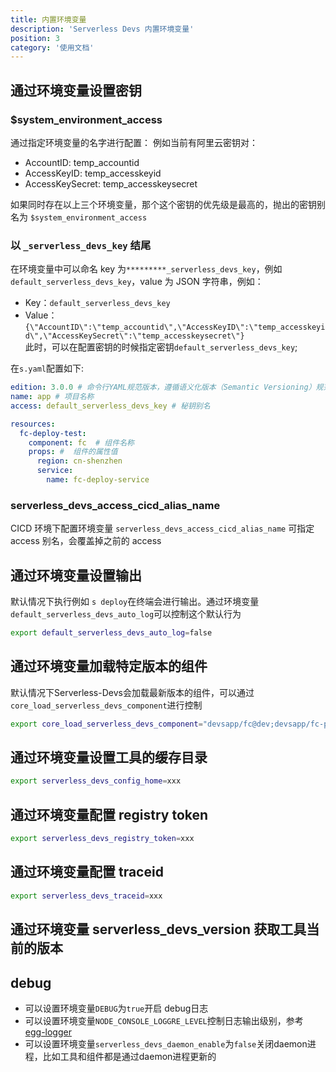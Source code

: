 ```yaml
---
title: 内置环境变量
description: 'Serverless Devs 内置环境变量'
position: 3
category: '使用文档'
---
```


## 通过环境变量设置密钥
### $system_environment_access
通过指定环境变量的名字进行配置：
  例如当前有阿里云密钥对：
   - AccountID: temp_accountid
   - AccessKeyID: temp_accesskeyid
   - AccessKeySecret: temp_accesskeysecret  

如果同时存在以上三个环境变量，那个这个密钥的优先级是最高的，抛出的密钥别名为 `$system_environment_access`

### 以 `_serverless_devs_key` 结尾
在环境变量中可以命名 key 为`*********_serverless_devs_key`，例如`default_serverless_devs_key`，value 为 JSON 字符串，例如：
   - Key：`default_serverless_devs_key`
   - Value：`{\"AccountID\":\"temp_accountid\",\"AccessKeyID\":\"temp_accesskeyid\",\"AccessKeySecret\":\"temp_accesskeysecret\"}`  
  此时，可以在配置密钥的时候指定密钥`default_serverless_devs_key`;

  在`s.yaml`配置如下:

  ```yaml
  edition: 3.0.0 # 命令行YAML规范版本，遵循语义化版本（Semantic Versioning）规范
  name: app # 项目名称
  access: default_serverless_devs_key # 秘钥别名

  resources:
    fc-deploy-test:
      component: fc  # 组件名称
      props: #  组件的属性值
        region: cn-shenzhen
        service:
          name: fc-deploy-service
  ```
### serverless_devs_access_cicd_alias_name
CICD 环境下配置环境变量 `serverless_devs_access_cicd_alias_name` 可指定 access 别名，会覆盖掉之前的 access

## 通过环境变量设置输出
默认情况下执行例如 `s deploy`在终端会进行输出。通过环境变量 `default_serverless_devs_auto_log`可以控制这个默认行为
```bash
export default_serverless_devs_auto_log=false
```

## 通过环境变量加载特定版本的组件
默认情况下Serverless-Devs会加载最新版本的组件，可以通过`core_load_serverless_devs_component`进行控制
```bash
export core_load_serverless_devs_component="devsapp/fc@dev;devsapp/fc-plan@dev"
```

## 通过环境变量设置工具的缓存目录

```bash
export serverless_devs_config_home=xxx
```

## 通过环境变量配置 registry token

```bash
export serverless_devs_registry_token=xxx
```

## 通过环境变量配置 traceid

```bash
export serverless_devs_traceid=xxx
```

## 通过环境变量 serverless_devs_version 获取工具当前的版本

## debug

- 可以设置环境变量`DEBUG`为`true`开启 debug日志
- 可以设置环境变量`NODE_CONSOLE_LOGGRE_LEVEL`控制日志输出级别，参考 [egg-logger](https://www.npmjs.com/package/egg-logger)
- 可以设置环境变量`serverless_devs_daemon_enable`为`false`关闭daemon进程，比如工具和组件都是通过daemon进程更新的
